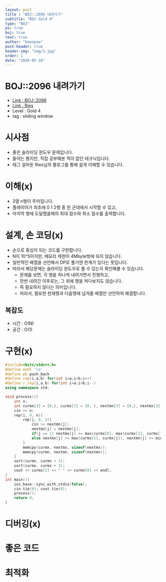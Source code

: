 ```yaml
---
layout: post
title : "BOJ::2096 내려가기"
subtitle: "BOJ Gold 4"
type: "BOJ"
ps: true
boj: true
text: true
author: "beenpow"
post-header: true
header-img: "img/1.jpg"
order: 1
date: "2020-05-10"
---
```

# BOJ::2096 내려가기
- [Link : BOJ::2096](https://www.acmicpc.net/problem/2096)
- [Link : Ries](https://m.blog.naver.com/kks227/220795165570)
- Level : Gold 4
- tag : sliding window

# 시사점
- 좋은 슬라이딩 윈도우 문제입니다.
- 들어는 봤지만, 직접 공부해본 적이 없던 테크닉입니다.
- 태그 걸어둔 Ries님의 블로그를 통해 쉽게 이해할 수 있습니다.

# 이해(x)
- 3열 n행이 주어집니다.
- 플레이어가 최초에 0 1 2행 중 한 군데에서 시작할 수 있고,
- 마지막 행에 도달했을때의 최대 점수와 최소 점수를 출력합니다.

# 설계, 손 코딩(x)
- 손으로 중심이 되는 코드를 구현합니다.
- N이 10^5이지만, 메모리 제한이 4Mbyte밖에 되지 않습니다.
- 일반적인 배열을 선언해서 DP로 풀기엔 한계가 있다는 뜻입니다.
- 따라서 해당문제는 슬라이딩 윈도우로 풀 수 있는지 확인해볼 수 있습니다.
  - 문제를 보면, 각 행을 하나씩 내려가면서 진행하고,
  - 한번 내려간 이후로는, 그 위에 행을 쳐다보지도 않습니다.
  - 즉 필요하지 않다는 의미입니다.
  - 따라서, 필요한 현재행과 다음행에 넘겨줄 배열만 선언하여 해결합니다.

## 복잡도
- 시간 : O(N)
- 공간 : O(1)

# 구현(x)


```cpp
#include<bits/stdc++.h>
#define endl '\n'
#define pb push_back
#define rep(i,a,b) for(int i=a;i<b;i++)
#define r_rep(i,a,b) for(int i=a;i>b;i--)
using namespace std;

void process(){
    int n;
    int curmn[3] = {0,}, curmx[3] = {0, }, nextmn[3] = {0,}, nextmx[3] = {0,};
    cin >> n;
    rep(i, 0, n){
        rep(j, 0, 3){
            cin >> nextmn[j];
            nextmx[j] = nextmn[j];
            if(j == 1) nextmx[j] += max(curmx[0], max(curmx[2], curmx[1])), nextmn[j] += min(curmn[0], min(curmn[1], curmn[2]));
            else nextmx[j] += max(curmx[1], curmx[j]), nextmn[j] += min(curmn[1], curmn[j]);
        }
        memcpy(curmx, nextmx, sizeof(nextmx));
        memcpy(curmn, nextmn, sizeof(nextmn));
    }
    sort(curmn, curmn + 3);
    sort(curmx, curmx + 3);
    cout << curmx[2] << " " << curmn[0] << endl;
}
int main(){
    ios_base::sync_with_stdio(false);
    cin.tie(0); cout.tie(0);
    process();
    return 0;
}
```

# 디버깅(x)

# 좋은 코드

# 최적화

